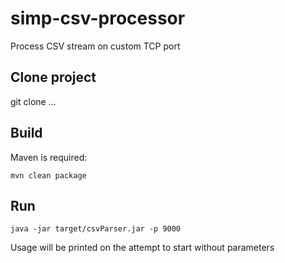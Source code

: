 # simp-csv-processor

Process CSV stream on custom TCP port

## Clone project

git clone ...

## Build
 Maven is required:
 ```
 mvn clean package
 ```
 
## Run

```
java -jar target/csvParser.jar -p 9000
```

Usage will be printed on the attempt to start without parameters